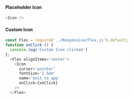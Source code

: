 #### Placeholder Icon
```js
<Icon />
```

#### Custom Icon
```js
const Flex = require('../Responsive/Flex.js').default;
function onClick () {
  console.log('Custom Icon clicked')
};
  <Flex alignItems='center'>
    <Icon
      cursor='pointer'
      fontSize='2.5em'
      name='exit_to_app'
      onClick={onClick}
    />
  </Flex>
```
